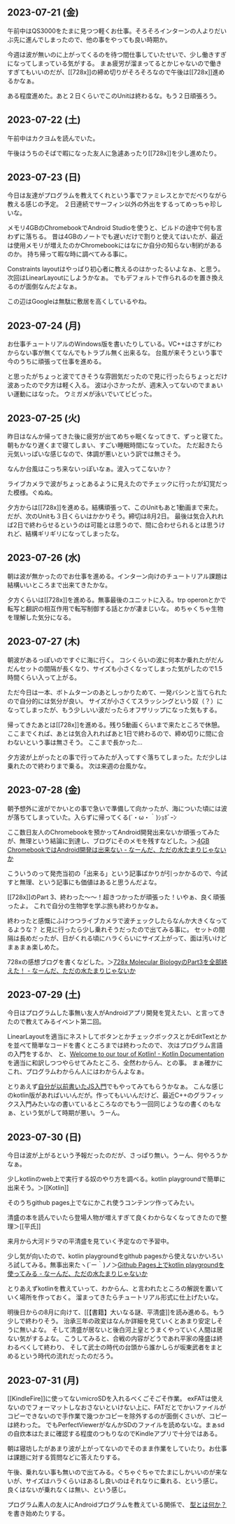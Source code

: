 ## 2023-07-21 (金)

午前中はQS3000をたまに見つつ軽くお仕事。そろそろインターンの人よりだいぶ先に進んでしまったので、他の事をやっても良い時期か。

今週は波が無いのに上がってくるのを待つ間仕事していたせいで、少し働きすぎになってしまっている気がする。
まぁ疲労が溜まってるとかじゃないので働きすぎてもいいのだが、[[728x]]の締め切りがそろそろなので午後は[[728x]]進めるかなぁ。

ある程度進めた。あと２日くらいでこのUnitは終わるな。もう２日頑張ろう。

## 2023-07-22 (土)

午前中はカクヨムを読んでいた。

午後はうちのそばで暇になった友人に急遽あったり[[728x]]を少し進めたり。

## 2023-07-23 (日)

今日は友達がプログラムを教えてくれという事でファミレスとかでだべりながら教える感じの予定。
２日連続でサーフィン以外の外出をするってめっちゃ珍しいな。

メモリ4GBのChromebookでAndroid Studioを使うと、ビルドの途中で何も言わずに落ちる。
昔は4GBのノートでも遅いだけで割りと使えてはいたが、最近は使用メモリが増えたのかChromebookにはなにか自分の知らない制約があるのか。
持ち帰って暇な時に調べてみる事に。

Constraints layoutはやっぱり初心者に教えるのはかったるいよなぁ、と思う。次回はLinearLayoutにしようかなぁ。
でもデフォルトで作られるのを置き換えるのが面倒なんだよなぁ。

この辺はGoogleは無駄に敷居を高くしているやね。

## 2023-07-24 (月)

お仕事チュートリアルのWindows版を書いたりしている。VC++はさすがにわからない事が無くてなんでもトラブル無く出来るな。
台風が来そうという事で今のうちに頑張って仕事を進める。

と思ったがちょっと波でてきそうな雰囲気だったので見に行ったらちょっとだけ波あったので夕方は軽く入る。
波は小さかったが、週末入ってないのでまぁいい運動にはなった。
ウミガメが泳いでいてビビった。

## 2023-07-25 (火)

昨日はなんか帰ってきた後に疲労が出てめちゃ眠くなってきて、ずっと寝てた。朝もかなり遅くまで寝てしまい、すごい睡眠時間になっていた。
ただ起きたら元気いっぱいな感じなので、体調が悪いという訳では無さそう。

なんか台風はこっち来ないっぽいなぁ。波入ってこないか？

ライブカメラで波がちょっとあるように見えたのでチェックに行ったが幻覚だった模様。ぐぬぬ。

夕方からは[[728x]]を進める。結構頑張って、このUnitもあと1動画まで来た。
だが、次のUnitも３日くらいはかかりそう。締切は8月2日。
最後は気合入れれば2日で終わらせるというのは可能とは思うので、間に合わせられるとは思うけれど、結構ギリギリになってしまったな。

## 2023-07-26 (水)

朝は波が無かったのでお仕事を進める。インターン向けのチュートリアル課題は結構いいところまで出来てきたかな。

夕方くらいは[[728x]]を進める。無事最後のユニットに入る。trp operonとかで転写と翻訳の相互作用で転写制御する話とかが凄まじいな。
めちゃくちゃ生物を理解した気分になる。

## 2023-07-27 (木)

朝波があるっぽいのですぐに海に行く。
コシくらいの波に何本か乗れたがだんだんセットの間隔が長くなり、サイズも小さくなってしまった気がしたので1.5時間くらい入って上がる。

ただ今日は一本、ボトムターンのあとしっかりためて、一発バシンと当てられたので自分的には気分が良い。
サイズが小さくてスラッシングという奴（？）になってしまったが、もう少しいい波だったらオフザリップになった気もする。

帰ってきたあとは[[728x]]を進める。残り5動画くらいまで来たところで休憩。
ここまでくれば、あとは気合入れればあと1日で終わるので、締め切りに間に合わないという事は無さそう。
ここまで長かった…

夕方波が上がったとの事で行ってみたが入ってすぐ落ちてしまった。ただ少しは乗れたので終わりまで乗る。
次は来週の台風かな。

## 2023-07-28 (金)

朝予想外に波がでかいとの事で急いで準備して向かったが、海についた頃には波が落ちてしまっていた。入らずに帰ってくる(´・ω・｀)ｼｮﾎﾞｰﾝ

ここ数日友人のChromebookを預かってAndroid開発出来ないか頑張ってみたが、無理という結論に到達し、ブログにそのメモを残すなどした。＞[4GB ChromebookではAndroid開発は出来ない - なーんだ、ただの水たまりじゃないか](https://karino2.github.io/2023/07/28/lowend_chromebook_androiddev_difficulty.html)

こういうのって発売当初の「出来る」という記事ばかりが引っかかるので、今試すと無理、という記事にも価値はあると思うんだよな。

[[728x]]のPart 3、終わった〜〜！超きつかったが頑張った！いやぁ、良く頑張ったよ。
これで自分の生物学を学ぶ旅も終わりかなぁ。

終わったと感慨にふけつつライブカメラで波チェックしたらなんか大きくなってるような？
と見に行ったら少し乗れそうだったので出てみる事に。
セットの間隔は長めだったが、日がくれる頃にハラくらいにサイズ上がって、面は汚いけどまぁまぁ楽しめた。

728xの感想ブログを書くなどした。＞[728x Molecular BiologyのPart3を全部終えた！ - なーんだ、ただの水たまりじゃないか](https://karino2.github.io/2023/07/28/728x_part3_complete.html)

## 2023-07-29 (土)

今日はプログラムした事無い友人がAndroidアプリ開発を覚えたい、と言ってきたので教えてみるイベント第二回。

LinearLayoutを適当にネストしてボタンとかチェックボックスとかEditTextとかを並べて簡単なコードを書くところまでは終わったので、
次はプログラム言語の入門をするか、
と、[Welcome to our tour of Kotlin! - Kotlin Documentation](https://kotlinlang.org/docs/kotlin-tour-welcome.html)を適当に和訳しつつやらせてみたところ、全然わからん、との事。
まぁ確かにこれ、プログラムわからん人にはわからんよなぁ。

とりあえず[自分が以前書いたJS入門](https://karino2.github.io/js-introduction/)でもやってみてもらうかなぁ。
こんな感じのkotlin版があればいいんだが。作ってもいいんだけど、最近C++のグラフィックス入門みたいなの書いているところなのでもう一回同じようなの書くのもなぁ、という気がして時期が悪い。うーん。

## 2023-07-30 (日)

今日は波が上がるという予報だったのだが、さっぱり無い。うーん、何やろうかなぁ。

少しkotlinのweb上で実行する奴のやり方を調べる。kotlin playgroundで簡単に出来そう。＞[[Kotlin]]

そのうちgithub pages上でなにかこれ使うコンテンツ作ってみたい。

清盛の本を読んでいたら登場人物が増えすぎて良くわからなくなってきたので整理＞[[平氏]]

来月から大河ドラマの平清盛を見ていく予定なので予習中。

少し気が向いたので、kotlin playgroundをgithub pagesから使えないかいろいろ試してみる。無事出来たヽ(´ー｀)ノ＞[Github Pages上でkotlin playgroundを使ってみる - なーんだ、ただの水たまりじゃないか](https://karino2.github.io/2023/07/30/kotlin_playground_on_github_page.html)

とりあえずkotlinを教えていって、わからん、と言われたところの解説を置いていく場所を作っておく。
溜まってきたらチュートリアル形式に仕上げたいな。

明後日からの8月に向けて、[[【書籍】大いなる謎、平清盛]]を読み進める。もう少しで終わりそう。
治承三年の政変はなんか詳細を見ていくとあまり安定しそうに無いよな。
そして清盛が居ないと後白河上皇とうまくやっていく人間は居ない気がするよな。
こうしてみると、合戦の内容がどうであれ平家の隆盛は終わるべくして終わり、
そして武士の時代の台頭から誰かしらが坂東武者をまとめるという時代の流れだったのだろう。

## 2023-07-31 (月)

[[KindleFire]]に使ってないmicroSDを入れるべくごそごそ作業。
exFATは使えないのでフォーマットしなおさないといけない上に、FATだとでかいファイルがコピーできないので手作業で幾つかコピーを除外するのが面倒くさいが、コピーは終わった。
でもPerfectViewerがなんかSDのファイルを読めないな。まぁsdの自炊本はたまに確認する程度のつもりなのでKindleアプリで十分ではある。

朝は寝坊したがあまり波が上がってないのでそのまま作業をしていたり。お仕事は課題に対する質問などに答えたりする。

午後、乗れない事も無いので出てみる。ぐちゃぐちゃでたまにしかいいのが来ないが、サイズはハラくらいはあるし良いのはそれなりに乗れる、という感じ。
良くはないが乗れなくは無い、という感じ。

プログラム素人の友人にAndroidプログラムを教えている関係で、
[型とは何か？](https://karino2.github.io/kotlin-lesson/what_is_type.html)を書き始めたりする。